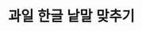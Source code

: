 <html lang="ko">
<head>
    <meta charset="UTF-8">
    <meta name="viewport" content="width=device-width, initial-scale=1.0">
    <title>과일 한글 낱말 맞추기</title>
    <style>
        body { text-align: center; font-family: Arial, sans-serif; }
        .game-container { display: flex; justify-content: center; flex-wrap: wrap; gap: 20px; }
        .fruit-box, .word { padding: 20px; border: 2px solid #ccc; border-radius: 5px; cursor: pointer; font-size: 2rem; }
        .fruit-box { width: 300px; height: 300px; display: flex; align-items: center; justify-content: center; flex-direction: column; }
        .fruit-box img { width: 200px; height: 200px; }
        .word { background-color: #ffeb3b; display: inline-block; margin: 10px; }
        .message { margin-top: 20px; font-size: 2rem; font-weight: bold; }
        .set-title { font-size: 2rem; font-weight: bold; margin-bottom: 20px; }
    </style>
</head>
<body>
    <h1>과일 한글 낱말 맞추기</h1>
    <div id="set-title" class="set-title"></div>
    <div id="game"></div>
    <div id="message" class="message"></div>
    <script>
        const fruits = [
            { name: "사과", image: "https://postfiles.pstatic.net/MjAyNTAzMjlfMTMz/MDAxNzQzMjM1MjI5ODI1.xCICDEBco6fazERSuLqwpUIzbZpS0ewX65LgPRXRGFog.pmAwAo7OPKjqZggK4f4ocltQeBrGc7mJ4hnhjzI7WPUg.JPEG/apples-7566512_1280.jpg?type=w966" },
            { name: "바나나", image: "https://postfiles.pstatic.net/MjAyNTAzMjlfMjA3/MDAxNzQzMjM1MjI5ODEx.8P36wfj5GkuyjxdcPGaAS_YqZ2RASNglK1L8HRjYFGMg.wquxEjPSiFTyhiEpiYvHcxCTcDFd4WjI9tVvfRs9kWEg.JPEG/banana-1025109_1280.jpg?type=w966" },
            { name: "키위", image: "https://postfiles.pstatic.net/MjAyNTAzMjlfMTEx/MDAxNzQzMjM1MjI5ODMz.ZGGv555b1G6S5LEdffJysVFAYfvI5twQOIT2zGLuAMgg.-tEEVCYrzyl9NrRbX6GGxrmiPPAP4HoEc3OCyGmjsPMg.JPEG/breakfast-1239438_1280.jpg?type=w966" },
            { name: "망고", image: "https://postfiles.pstatic.net/MjAyNTAzMjlfMTQ0/MDAxNzQzMjM1MjI5ODE4.LPl_fbgKT5w-mQoGmtZJmOcDFkSdlW31hO1Q7-fb0vcg.O0SHbECfVfZZCuaOPgxexWwSy-KLEdXcSxhf1tkyX-Yg.JPEG/mango-5171747_1280.jpg?type=w966" },
            { name: "딸기", image: "https://postfiles.pstatic.net/MjAyNTAzMjlfMTI3/MDAxNzQzMjM1MjI5ODMy.HMlwZQM6s3oOt7F6T26oDSSfZZY8hgA36Wa5IoRECRAg.6A97TYn3dUfkgyTMNaqQ6xkJ85oYhy6Q64u0Rve-vIwg.JPEG/strawberries-3359755_1280.jpg?type=w966" },
            { name: "수박", image: "https://postfiles.pstatic.net/MjAyNTAzMjlfMjc0/MDAxNzQzMjM1MjMwMjk1.st34moUeutbSVex5gqAKQK6nutJk0rGdq0Pbo0yrUDAg.Jphzvf4dVgp9ul5r47lA7j0mOWgMxYkFqsNY-XMIoVAg.JPEG/watermelon-453214_1280.jpg?type=w966" },
            { name: "포도", image: "https://postfiles.pstatic.net/MjAyNTAzMjlfMTcz/MDAxNzQzMjM1MjMwMzg0.QfVBjUhyVSYscnhXTD6ivhTgkCuLOSEiDwhjJgNbPTcg.upr-fgSGaEJDB4sF_cWH8wrtxaVajDlEFg_6uRo-5G0g.JPEG/grapes-8306833_1280.jpg?type=w966" },
            { name: "체리", image: "https://postfiles.pstatic.net/MjAyNTAzMjlfMjMg/MDAxNzQzMjM1MjMwNDU2.gu-hLtb9DTbEM4Ty9wdmU6YSnRQ_r9sjmhdn6YWu3Lkg.kl01lDwHT0jK9XwAzy8B-bW8yqcvr2siv-A2zZOmO8kg.JPEG/cherry-1914118_1280.jpg?type=w966" },
            { name: "블루베리", image: "https://postfiles.pstatic.net/MjAyNTAzMjlfMTc2/MDAxNzQzMjM1MjMwNDYx.aLszw-i7X16yFstfA63VNGOjeGn-VIaXpFAVdUQifgMg.LrTWc7yH1nTpF-sad4We3wmKWuRJhYwrhfBjc38TTrAg.JPEG/bilberries-2559051_1280.jpg?type=w966" },
            { name: "파인애플", image: "https://postfiles.pstatic.net/MjAyNTAzMjlfMTAz/MDAxNzQzMjM1MjMwNDc1.7AXtwzCCdXZ3VRzfmYDp1F-G7GGhRP2u3jmQmroXn4og.rg4gsH4_SoDRTn_D-DrRaBGrmiVpy4o95_6eTbe0VWwg.JPEG/pineapple-5108775_1280.jpg?type=w966" },
            { name: "오렌지", image: "https://postfiles.pstatic.net/MjAyNTAzMjlfNDAg/MDAxNzQzMjM1MjI5ODE1.WyyG0P9qQTMMeBZgxg5XCTrSGTqK1_2frfTJmFxZ1okg.Xl0pQ2KLMCTcwg3yDqD_SOZgrhvufRo6gv8ichYWjIEg.JPEG/oranges-407429_1280.jpg?type=w966" }
        ];
        
        let currentSet = 0;
        const totalSets = 10;
        let correctCount = 0;
        
        function shuffleArray(array) {
            return array.sort(() => Math.random() - 0.5);
        }
        
        function loadGame() {
            if (currentSet >= totalSets) {
                alert("게임 완료!");
                return;
            }
            
            document.getElementById("message").textContent = "";
            document.getElementById("set-title").textContent = `${currentSet + 1}세트`;
            let gameArea = document.getElementById("game");
            gameArea.innerHTML = "";
            correctCount = 0;
            
            let selectedFruits = shuffleArray([...fruits]).slice(0, 2);
            let words = shuffleArray(selectedFruits.map(f => f.name));
            
            let fruitContainer = document.createElement("div");
            fruitContainer.className = "game-container";
            
            selectedFruits.forEach(fruit => {
                let fruitBox = document.createElement("div");
                fruitBox.className = "fruit-box";
                fruitBox.dataset.name = fruit.name;
                fruitBox.innerHTML = `<img src="${fruit.image}" alt="${fruit.name}"><p></p>`;
                fruitBox.ondragover = (event) => event.preventDefault();
                fruitBox.ondrop = (event) => {
                    event.preventDefault();
                    let word = event.dataTransfer.getData("text");
                    let messageBox = document.getElementById("message");
                    if (word === fruit.name) {
                        fruitBox.style.border = "4px solid green";
                        fruitBox.querySelector("p").textContent = word;
                        correctCount++;
                        if (correctCount === 2) {
                            messageBox.textContent = "성공입니다!";
                            messageBox.style.color = "green";
                            setTimeout(() => {
                                currentSet++;
                                loadGame();
                            }, 1000);
                        }
                    } else {
                        messageBox.textContent = "다시 시도해보세요";
                        messageBox.style.color = "red";
                    }
                };
                fruitContainer.appendChild(fruitBox);
            });
            
            gameArea.appendChild(fruitContainer);
            
            let wordContainer = document.createElement("div");
            wordContainer.className = "game-container";
            
            words.forEach(word => {
                let wordElement = document.createElement("div");
                wordElement.className = "word";
                wordElement.draggable = true;
                wordElement.textContent = word;
                wordElement.ondragstart = (event) => {
                    event.dataTransfer.setData("text", word);
                };
                wordContainer.appendChild(wordElement);
            });
            
            gameArea.appendChild(wordContainer);
        }
        
        window.onload = loadGame;
    </script>
</body>
</html>
    하트선생님이 언어치료 수업을 위해 만들었어요.
    @heartytalk_slp
    tjdah0420@naver.com
    https://blog.naver.com/mindcarelog
